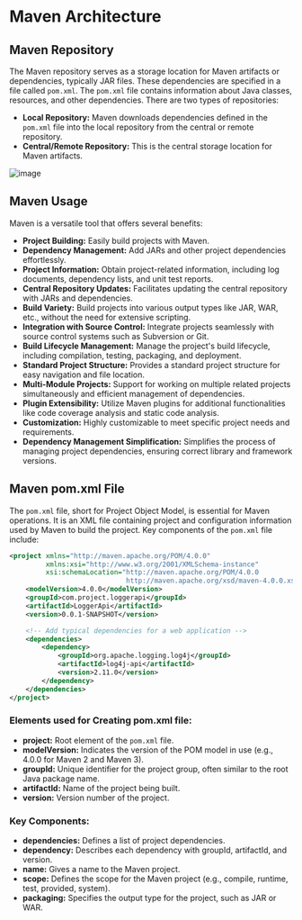 # Maven Architecture

## Maven Repository
The Maven repository serves as a storage location for Maven artifacts or dependencies, typically JAR files. These dependencies are specified in a file called `pom.xml`. The `pom.xml` file contains information about Java classes, resources, and other dependencies. There are two types of repositories:

- **Local Repository:** Maven downloads dependencies defined in the `pom.xml` file into the local repository from the central or remote repository.
- **Central/Remote Repository:** This is the central storage location for Maven artifacts.

![image](https://github.com/discover-devops/MAVEN/assets/53135263/c156d226-e365-4ac5-9639-a12d7abd9ef5)



## Maven Usage
Maven is a versatile tool that offers several benefits:

- **Project Building:** Easily build projects with Maven.
- **Dependency Management:** Add JARs and other project dependencies effortlessly.
- **Project Information:** Obtain project-related information, including log documents, dependency lists, and unit test reports.
- **Central Repository Updates:** Facilitates updating the central repository with JARs and dependencies.
- **Build Variety:** Build projects into various output types like JAR, WAR, etc., without the need for extensive scripting.
- **Integration with Source Control:** Integrate projects seamlessly with source control systems such as Subversion or Git.
- **Build Lifecycle Management:** Manage the project's build lifecycle, including compilation, testing, packaging, and deployment.
- **Standard Project Structure:** Provides a standard project structure for easy navigation and file location.
- **Multi-Module Projects:** Support for working on multiple related projects simultaneously and efficient management of dependencies.
- **Plugin Extensibility:** Utilize Maven plugins for additional functionalities like code coverage analysis and static code analysis.
- **Customization:** Highly customizable to meet specific project needs and requirements.
- **Dependency Management Simplification:** Simplifies the process of managing project dependencies, ensuring correct library and framework versions.

## Maven pom.xml File
The `pom.xml` file, short for Project Object Model, is essential for Maven operations. It is an XML file containing project and configuration information used by Maven to build the project. Key components of the `pom.xml` file include:

```xml
<project xmlns="http://maven.apache.org/POM/4.0.0"
         xmlns:xsi="http://www.w3.org/2001/XMLSchema-instance"
         xsi:schemaLocation="http://maven.apache.org/POM/4.0.0 
                             http://maven.apache.org/xsd/maven-4.0.0.xsd">
    <modelVersion>4.0.0</modelVersion>
    <groupId>com.project.loggerapi</groupId>
    <artifactId>LoggerApi</artifactId>
    <version>0.0.1-SNAPSHOT</version>

    <!-- Add typical dependencies for a web application -->
    <dependencies>
        <dependency>
            <groupId>org.apache.logging.log4j</groupId>
            <artifactId>log4j-api</artifactId>
            <version>2.11.0</version>
        </dependency>
    </dependencies>
</project>
```

### Elements used for Creating pom.xml file:

- **project:** Root element of the `pom.xml` file.
- **modelVersion:** Indicates the version of the POM model in use (e.g., 4.0.0 for Maven 2 and Maven 3).
- **groupId:** Unique identifier for the project group, often similar to the root Java package name.
- **artifactId:** Name of the project being built.
- **version:** Version number of the project.

### Key Components:

- **dependencies:** Defines a list of project dependencies.
- **dependency:** Describes each dependency with groupId, artifactId, and version.
- **name:** Gives a name to the Maven project.
- **scope:** Defines the scope for the Maven project (e.g., compile, runtime, test, provided, system).
- **packaging:** Specifies the output type for the project, such as JAR or WAR.
